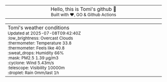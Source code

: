 
<div align="center">
<table>
<tbody>
<td align="center">
<img width="2000" height="0"><br>
Hello, this is Tomi's github 👋<br>
<sup>Built with ❤️, GO & Github Actions</sup><br>
<img width="2000" height="0">
</td>
</tbody>
</table>
</div>
<table>
<tbody>
<td align="left">
<img width="2000" height="0"><br>
Tomi's weather conditions<br>
<sup>Updated at 2025-07-08T09:42:40Z</sup><br>
<sup>:low_brightness: Overcast Clouds</sup><br>
<sup>:thermometer: Temperature 33.8 </sup><br>
<sup>:thermometer: Feels like 40.8</sup><br>
<sup>:sweat_drops: Humidity 66%</sup><br>
<sup>:mask: PM2.5 1.39 μg/m3</sup><br>
<sup>:cyclone: Wind 5.43m/s </sup><br>
<sup>:telescope: Visibility 10000m </sup><br>
<sup>:droplet: Rain 0mm/last 1h </sup><br>
<img width="2000" height="0">
</td>
<td align="left">
<img width="2000" height="0"><br>
<br>
<img width="2000" height="0">
</td>
</tbody>
</table>
</div>
    
